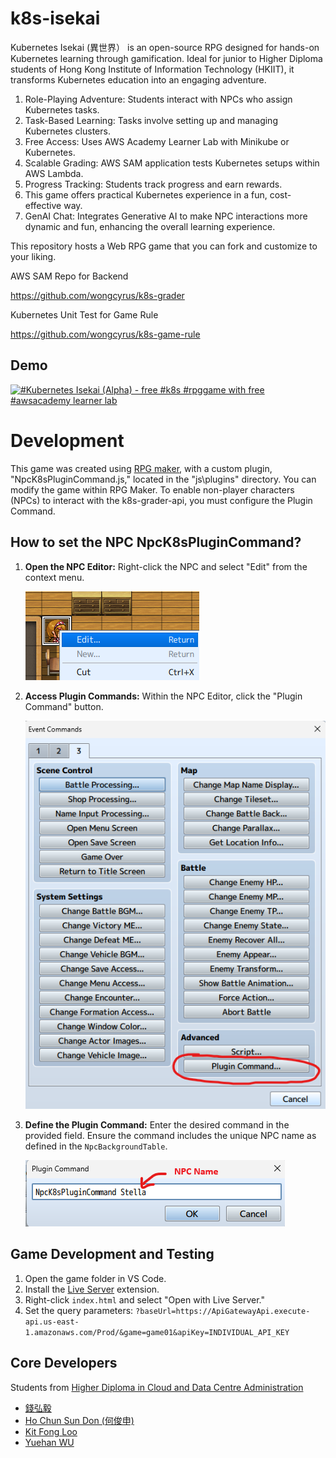 # k8s-isekai

Kubernetes Isekai (異世界） is an open-source RPG designed for hands-on Kubernetes learning through gamification. Ideal for junior to Higher Diploma students of Hong Kong Institute of Information Technology (HKIIT), it transforms Kubernetes education into an engaging adventure.

1. Role-Playing Adventure: Students interact with NPCs who assign Kubernetes tasks.
2. Task-Based Learning: Tasks involve setting up and managing Kubernetes clusters.
3. Free Access: Uses AWS Academy Learner Lab with Minikube or Kubernetes.
4. Scalable Grading: AWS SAM application tests Kubernetes setups within AWS Lambda.
5. Progress Tracking: Students track progress and earn rewards.
6. This game offers practical Kubernetes experience in a fun, cost-effective way.
7. GenAI Chat: Integrates Generative AI to make NPC interactions more dynamic and fun, enhancing the overall learning experience.

This repository hosts a Web RPG game that you can fork and customize to your liking.

AWS SAM Repo for Backend

https://github.com/wongcyrus/k8s-grader

Kubernetes Unit Test for Game Rule

https://github.com/wongcyrus/k8s-game-rule

## Demo

[![#Kubernetes Isekai (Alpha) -  free #k8s #rpggame with free #awsacademy learner lab](https://img.youtube.com/vi/dIwNWwz681k/0.jpg)](https://youtu.be/dIwNWwz681k)

# Development

This game was created using [RPG maker](https://www.rpgmakerweb.com/), with a custom plugin, "NpcK8sPluginCommand.js," located in the "js\plugins" directory.
You can modify the game within RPG Maker. To enable non-player characters (NPCs) to interact with the k8s-grader-api, you must configure the Plugin Command.

## How to set the NPC NpcK8sPluginCommand?

1. **Open the NPC Editor:** Right-click the NPC and select "Edit" from the context menu.

   ![NPC Edit](img\readme\npc_edit.png)

2. **Access Plugin Commands:** Within the NPC Editor, click the "Plugin Command" button.

   ![Plugin](img\readme\plugin_command.png)

3. **Define the Plugin Command:** Enter the desired command in the provided field. Ensure the command includes the unique NPC name as defined in the `NpcBackgroundTable`.

   ![Set Commmand](img\readme\set_command.png)

## Game Development and Testing

1. Open the game folder in VS Code.
2. Install the [Live Server](https://marketplace.visualstudio.com/items?itemName=ritwickdey.LiveServer) extension.
3. Right-click `index.html` and select "Open with Live Server."
4. Set the query parameters:
   `?baseUrl=https://ApiGatewayApi.execute-api.us-east-1.amazonaws.com/Prod/&game=game01&apiKey=INDIVIDUAL_API_KEY`

## Core Developers

Students from [Higher Diploma in Cloud and Data Centre Administration](https://www.vtc.edu.hk/admission/en/programme/it114115-higher-diploma-in-cloud-and-data-centre-administration/)

- [錢弘毅](https://www.linkedin.com/in/hongyi-qian-a71b17290/)
- [Ho Chun Sun Don (何俊申)](https://www.linkedin.com/in/ho-chun-sun-don-%E4%BD%95%E4%BF%8A%E7%94%B3-660a94290/)
- [Kit Fong Loo](https://www.linkedin.com/in/kit-fong-loo-910482347/)
- [Yuehan WU](https://www.linkedin.com/in/yuehan-wu-a40612290/)
